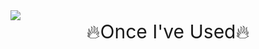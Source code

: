 <img src="https://capsule-render.vercel.app/api?type=cylinder&color=auto&height=100&section=header&text=HELLO,%20WELCOME😍&fontSize=50&fontColor=FFFFFF&animation=twinkling" />

<div style="text-align: center; font-size: 30px;">
  🔥Once I've Used🔥
</div>

